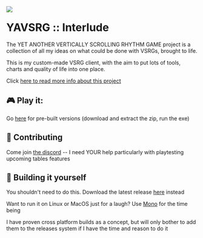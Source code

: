 
<img src="https://user-images.githubusercontent.com/21290233/165412641-5f857e96-901b-48dc-867e-e509ca123a3b.png" align="left">
  
# **YAVSRG :: Interlude**
The YET ANOTHER VERTICALLY SCROLLING RHYTHM GAME project is a collection of all my ideas on what could be done with VSRGs, brought to life.

This is my custom-made VSRG client, with the aim to put lots of tools, charts and quality of life into one place.

Click [here to read more info about this project](https://www.yavsrg.net/)

## 🎮 Play it:

Go [here](https://github.com/YAVSRG/Interlude/releases) for pre-built versions (download and extract the zip, run the exe)

## 🤝 Contributing

Come join [the discord](https://discord.gg/tA22tWR) -- I need YOUR help particularly with playtesting upcoming tables features

## 🤖 Building it yourself

You shouldn't need to do this. Download the latest release [here](https://github.com/YAVSRG/Interlude/releases) instead

Want to run it on Linux or MacOS just for a laugh? Use [Mono](https://www.mono-project.com/download/stable) for the time being

I have proven cross platform builds as a concept, but will only bother to add them to the releases system if I have the time and reason to do it
